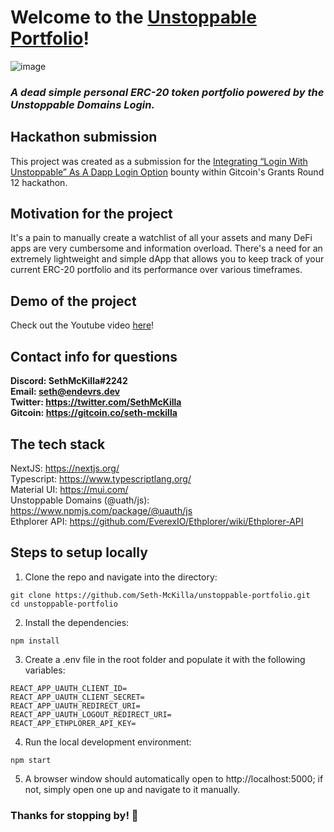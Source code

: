 # Welcome to the [Unstoppable Portfolio](https://unstoppable-portfolio.vercel.app/)!

![image](https://user-images.githubusercontent.com/63591760/146299375-982919cb-b72f-4017-b60b-8fc7352c5ee4.png)

### *A dead simple personal ERC-20 token portfolio powered by the Unstoppable Domains Login.*

## Hackathon submission
This project was created as a submission for the [Integrating “Login With Unstoppable” As A Dapp Login Option](https://gitcoin.co/issue/unstoppabledomains/gitcoin-bounties/1/100027208) bounty within Gitcoin's Grants Round 12 hackathon.

## Motivation for the project
It's a pain to manually create a watchlist of all your assets and many DeFi apps are very cumbersome and information overload. There's a need for an extremely lightweight and simple dApp that allows you to keep track of your current ERC-20 portfolio and its performance over various timeframes.

## Demo of the project
Check out the Youtube video [here](https://www.youtube.com/watch?v=8GG8VAwuOaI)!

## Contact info for questions
**Discord: SethMcKilla#2242**
<br>
**Email: seth@endevrs.dev**
<br>
**Twitter: https://twitter.com/SethMcKilla**
<br>
**Gitcoin: https://gitcoin.co/seth-mckilla**

## The tech stack
NextJS: https://nextjs.org/
<br>
Typescript: https://www.typescriptlang.org/
<br>
Material UI: https://mui.com/
<br>
Unstoppable Domains (@uath/js): https://www.npmjs.com/package/@uauth/js
<br>
Ethplorer API: https://github.com/EverexIO/Ethplorer/wiki/Ethplorer-API

## Steps to setup locally
1. Clone the repo and navigate into the directory:
```
git clone https://github.com/Seth-McKilla/unstoppable-portfolio.git
cd unstoppable-portfolio
```

2. Install the dependencies:
```
npm install
```

3. Create a .env file in the root folder and populate it with the following variables:
```
REACT_APP_UAUTH_CLIENT_ID=
REACT_APP_UAUTH_CLIENT_SECRET=
REACT_APP_UAUTH_REDIRECT_URI=
REACT_APP_UAUTH_LOGOUT_REDIRECT_URI=
REACT_APP_ETHPLORER_API_KEY=
```

4. Run the local development environment:
```
npm start
```

5. A browser window should automatically open to http://localhost:5000; if not, simply open one up and navigate to it manually.

### Thanks for stopping by! 🙏
